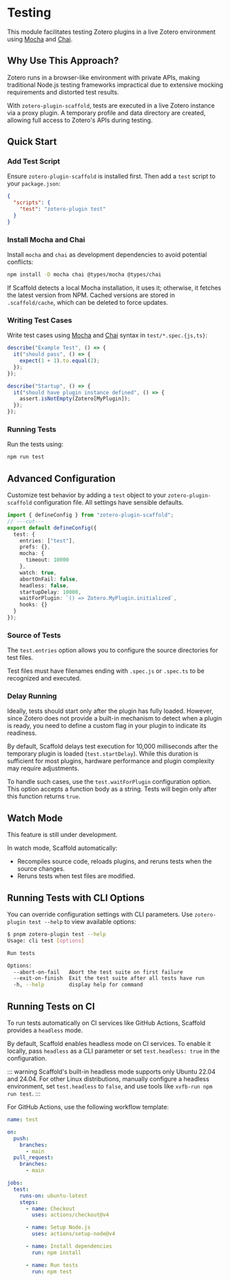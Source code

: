 # Testing

This module facilitates testing Zotero plugins in a live Zotero environment using [Mocha](https://mochajs.org/) and [Chai](https://www.chaijs.com/).

## Why Use This Approach?

Zotero runs in a browser-like environment with private APIs, making traditional Node.js testing frameworks impractical due to extensive mocking requirements and distorted test results.

With `zotero-plugin-scaffold`, tests are executed in a live Zotero instance via a proxy plugin. A temporary profile and data directory are created, allowing full access to Zotero's APIs during testing.

## Quick Start

### Add Test Script

Ensure `zotero-plugin-scaffold` is installed first. Then add a `test` script to your `package.json`:

```json
{
  "scripts": {
    "test": "zotero-plugin test"
  }
}
```

### Install Mocha and Chai

Install `mocha` and `chai` as development dependencies to avoid potential conflicts:

```bash
npm install -D mocha chai @types/mocha @types/chai
```

If Scaffold detects a local Mocha installation, it uses it; otherwise, it fetches the latest version from NPM. Cached versions are stored in `.scaffold/cache`, which can be deleted to force updates.

### Writing Test Cases

Write test cases using [Mocha](https://mochajs.org/) and [Chai](https://www.chaijs.com/) syntax in `test/*.spec.{js,ts}`:

```js
describe("Example Test", () => {
  it("should pass", () => {
    expect(1 + 1).to.equal(2);
  });
});

describe("Startup", () => {
  it("should have plugin instance defined", () => {
    assert.isNotEmpty(Zotero[MyPlugin]);
  });
});
```

### Running Tests

Run the tests using:

```bash
npm run test
```

## Advanced Configuration

Customize test behavior by adding a `test` object to your `zotero-plugin-scaffold` configuration file. All settings have sensible defaults.

```ts twoslash
import { defineConfig } from "zotero-plugin-scaffold";
// ---cut---
export default defineConfig({
  test: {
    entries: ["test"],
    prefs: {},
    mocha: {
      timeout: 10000
    },
    watch: true,
    abortOnFail: false,
    headless: false,
    startupDelay: 10000,
    waitForPlugin: `() => Zotero.MyPlugin.initialized`,
    hooks: {}
  }
});
```

### Source of Tests

The `test.entries` option allows you to configure the source directories for test files.

Test files must have filenames ending with `.spec.js` or `.spec.ts` to be recognized and executed.

### Delay Running

Ideally, tests should start only after the plugin has fully loaded. However, since Zotero does not provide a built-in mechanism to detect when a plugin is ready, you need to define a custom flag in your plugin to indicate its readiness.

By default, Scaffold delays test execution for 10,000 milliseconds after the temporary plugin is loaded (`test.startDelay`). While this duration is sufficient for most plugins, hardware performance and plugin complexity may require adjustments.

To handle such cases, use the `test.waitForPlugin` configuration option. This option accepts a function body as a string. Tests will begin only after this function returns `true`.

## Watch Mode

This feature is still under development.

In watch mode, Scaffold automatically:

- Recompiles source code, reloads plugins, and reruns tests when the source changes.
- Reruns tests when test files are modified.

## Running Tests with CLI Options

You can override configuration settings with CLI parameters. Use `zotero-plugin test --help` to view available options:

```bash
$ pnpm zotero-plugin test --help
Usage: cli test [options]

Run tests

Options:
  --abort-on-fail   Abort the test suite on first failure
  --exit-on-finish  Exit the test suite after all tests have run
  -h, --help        display help for command
```

## Running Tests on CI

To run tests automatically on CI services like GitHub Actions, Scaffold provides a `headless` mode.

By default, Scaffold enables headless mode on CI services. To enable it locally, pass `headless` as a CLI parameter or set `test.headless: true` in the configuration.

::: warning
Scaffold's built-in headless mode supports only Ubuntu 22.04 and 24.04. For other Linux distributions, manually configure a headless environment, set `test.headless` to `false`, and use tools like `xvfb-run npm run test`.
:::

For GitHub Actions, use the following workflow template:

```yaml
name: test

on:
  push:
    branches:
      - main
  pull_request:
    branches:
      - main

jobs:
  test:
    runs-on: ubuntu-latest
    steps:
      - name: Checkout
        uses: actions/checkout@v4

      - name: Setup Node.js
        uses: actions/setup-node@v4

      - name: Install dependencies
        run: npm install

      - name: Run tests
        run: npm test
```
